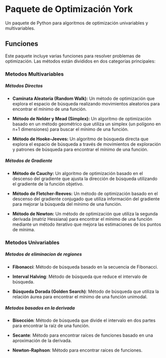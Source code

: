 
# Paquete de Optimización York

Un paquete de Python para algoritmos de optimización univariables y multivariables.

## Funciones

Este paquete incluye varias funciones para resolver problemas de optimización. Las métodos están divididos en dos categorías principales:

### Metodos Multivariables
##### Métodos Directos

- **Caminata Aleatoria (Random Walk):**
  Un método de optimización que explora el espacio de búsqueda realizando movimientos aleatorios para encontrar el mínimo de una función.

- **Método de Nelder y Mead (Simplex):**
  Un algoritmo de optimización basado en un método geométrico que utiliza un simplex (un polígono en n+1 dimensiones) para buscar el mínimo de una función.

- **Método de Hooke-Jeeves:**
  Un algoritmo de búsqueda directa que explora el espacio de búsqueda a través de movimientos de exploración y patrones de búsqueda para encontrar el mínimo de una función.

##### Métodos de Gradiente

- **Método de Cauchy:**
  Un algoritmo de optimización basado en el descenso del gradiente que ajusta la dirección de búsqueda utilizando el gradiente de la función objetivo.

- **Método de Fletcher-Reeves:**
  Un método de optimización basado en el descenso del gradiente conjugado que utiliza información del gradiente para mejorar la búsqueda del mínimo de una función.

- **Método de Newton:**
  Un método de optimización que utiliza la segunda derivada (matriz Hessiana) para encontrar el mínimo de una función mediante un método iterativo que mejora las estimaciones de los puntos de mínima.


### Metodos Univariables
##### Metodos de eliminacion de regiones
- **Fibonacci**: Método de búsqueda basado en la secuencia de Fibonacci.

- **Interval Halving**: Método de búsqueda que reduce el intervalo de búsqueda.

- **Búsqueda Dorada (Golden Search)**: Método de búsqueda que utiliza la relación áurea para encontrar el mínimo de una función unimodal.

##### Metodos basados en la derivada
- **Bisección**: Método de búsqueda que divide el intervalo en dos partes para encontrar la raíz de una función.

- **Secante**: Método para encontrar raíces de funciones basado en una aproximación de la derivada.

- **Newton-Raphson**: Método para encontrar raíces de funciones.




